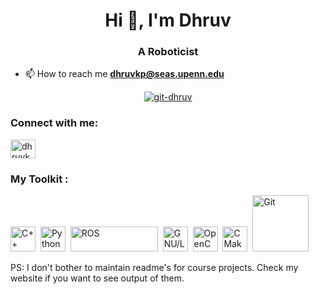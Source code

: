 <h1 align="center">Hi 👋, I'm Dhruv</h1>
<h3 align="center">A Roboticist</h3>

- 📫 How to reach me **dhruvkp@seas.upenn.edu**

<!--- 📄 Know about my experiences [git-dhruv.github.io/dhruvp](https://git-dhruv.github.io/dhruvp/)-->
<p align="center"> <a href="https://github.com/ryo-ma/github-profile-trophy"><img src="https://github-profile-trophy.vercel.app/?username=git-dhruv&row=1&column=5&rank=-C,-?" alt="git-dhruv" /></a> </p>

<h3 align="left">Connect with me:</h3>
<p align="left">
<a href="https://linkedin.com/in/dkparikh" target="blank"><img align="center" src="https://raw.githubusercontent.com/rahuldkjain/github-profile-readme-generator/master/src/images/icons/Social/linked-in-alt.svg" alt="dhruvkp" height="30" width="40" /></a>
</p>

<div id="header" align="left">
  <h3>
  My Toolkit :
</h3>
  </div>

<div>
  <img src="https://upload.wikimedia.org/wikipedia/commons/1/18/ISO_C%2B%2B_Logo.svg" title="C++" alt="C++" width="40" height="40"/>&nbsp;
  <img src="https://upload.wikimedia.org/wikipedia/commons/c/c3/Python-logo-notext.svg" title="Python" alt="Python" width="40" height="40"/>&nbsp;
  <img src="https://upload.wikimedia.org/wikipedia/commons/b/bb/Ros_logo.svg" title="ROS" alt="ROS" width="140" height="40"/>&nbsp;
  <img src="https://upload.wikimedia.org/wikipedia/commons/a/ab/Linux_Logo_in_Linux_Libertine_Font.svg" title="GNU/LINUX" alt="GNU/LINUX" width="40"/>&nbsp;
  <img src="https://upload.wikimedia.org/wikipedia/commons/3/32/OpenCV_Logo_with_text_svg_version.svg" title="OpenCV" alt="OpenCV" width="40"/>&nbsp;
  <img src="https://upload.wikimedia.org/wikipedia/commons/1/13/Cmake.svg" title="CMake" alt="CMake" width="40"/>&nbsp;
  <img src="https://upload.wikimedia.org/wikipedia/commons/e/e0/Git-logo.svg" title="git" alt="Git" width="90"/>&nbsp;

</div>

<p>PS: I don't bother to maintain readme's for course projects. Check my website if you want to see output of them.</p>
